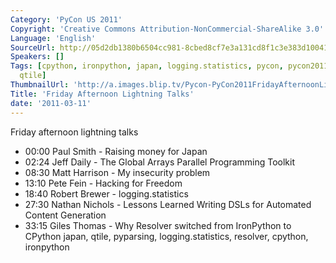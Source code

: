 ```yaml
---
Category: 'PyCon US 2011'
Copyright: 'Creative Commons Attribution-NonCommercial-ShareAlike 3.0'
Language: 'English'
SourceUrl: http://05d2db1380b6504cc981-8cbed8cf7e3a131cd8f1c3e383d10041.r93.cf2.rackcdn.com/pycon-us-2011/360_friday-afternoon-lightning-talks.mp4
Speakers: []
Tags: [cpython, ironpython, japan, logging.statistics, pycon, pycon2011, pyparsing,
  qtile]
ThumbnailUrl: 'http://a.images.blip.tv/Pycon-PyCon2011FridayAfternoonLightningTalks981.png'
Title: 'Friday Afternoon Lightning Talks'
date: '2011-03-11'
---
```

Friday afternoon lightning talks

  * 00:00 Paul Smith - Raising money for Japan 
  * 02:24 Jeff Daily - The Global Arrays Parallel Programming Toolkit 
  * 08:30 Matt Harrison - My insecurity problem 
  * 13:10 Pete Fein - Hacking for Freedom 
  * 18:40 Robert Brewer - logging.statistics 
  * 27:30 Nathan Nichols - Lessons Learned Writing DSLs for Automated Content Generation 
  * 33:15 Giles Thomas - Why Resolver switched from IronPython to CPython 
japan, qtile, pyparsing, logging.statistics, resolver, cpython, ironpython
